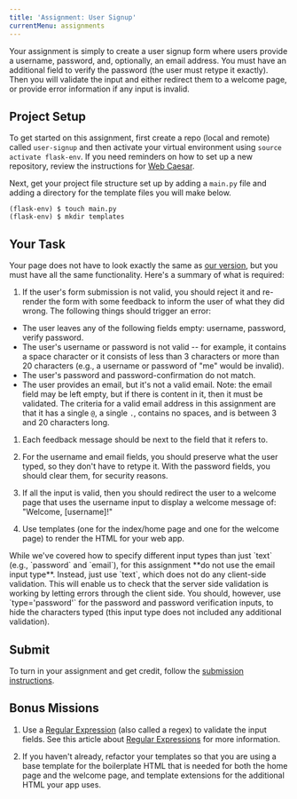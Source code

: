 ```yaml
---
title: 'Assignment: User Signup'
currentMenu: assignments
---
```


Your assignment is simply to create a user signup form where users provide a username, password, and, optionally, an email address. You must have an additional field to verify the password (the user must retype it exactly). Then you will validate the input and either redirect them to a welcome page, or provide error information if any input is invalid.

## Project Setup

To get started on this assignment, first create a repo (local and remote) called `user-signup` and then activate your virtual environment using `source activate flask-env`. If you need reminders on how to set up a new repository, review the instructions for [Web Caesar](../web-caesar/#git-repository-setup).

Next, get your project file structure set up by adding a `main.py` file and adding a directory for the template files you will make below.

```nohighlight
(flask-env) $ touch main.py
(flask-env) $ mkdir templates
```

## Your Task

Your page does not have to look exactly the same as [our version][signup-example], but you must have all the same functionality. Here's a summary of what is required:

1. If the user's form submission is not valid, you should reject it and re-render the form with some feedback to inform the user of what they did wrong. The following things should trigger an error:
  - The user leaves any of the following fields empty: username, password, verify password.
  - The user's username or password is not valid -- for example, it contains a space character or it consists of less than 3 characters or more than 20 characters (e.g., a username or password of "me" would be invalid).
  - The user's password and password-confirmation do not match.
  - The user provides an email, but it's not a valid email. Note: the email field may be left empty, but if there is content in it, then it must be validated. The criteria for a valid email address in this assignment are that it has a single `@`, a single `.`, contains no spaces, and is between 3 and 20 characters long.

1. Each feedback message should be next to the field that it refers to.

1. For the username and email fields, you should preserve what the user typed, so they don't have to retype it. With the password fields, you should clear them, for security reasons.

1. If all the input is valid, then you should redirect the user to a welcome page that uses the username input to display a welcome message of: "Welcome, [username]!"

1. Use templates (one for the index/home page and one for the welcome page) to render the HTML for your web app.

<aside class="aside-note" markdown="1">
While we've covered how to specify different input types than just `text` (e.g., `password` and `email`), for this assignment **do not use the email input type**. Instead, just use `text`, which does not do any client-side validation. This will enable us to check that the server side validation is working by letting errors through the client side. You should, however, use `type='password'` for the password and password verification inputs, to hide the characters typed (this input type does not included any additional validation).
</aside>

## Submit

To turn in your assignment and get credit, follow the [submission instructions][submission-instructions].

## Bonus Missions

1. Use a [Regular Expression](https://docs.python.org/3/library/re.html) (also called a regex) to validate the input fields. See this article about [Regular Expressions](https://en.wikipedia.org/wiki/Regular_expression) for more information.

2. If you haven't already, refactor your templates so that you are using a base template for the boilerplate HTML that is needed for both the home page and the welcome page, and template extensions for the additional HTML your app uses.


[signup-example]: https://launchcode-demos.appspot.com/signup
[submission-instructions]: ../
